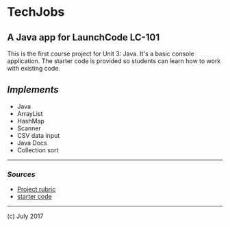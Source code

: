 # TechJobs
## A Java app for LaunchCode LC-101

This is the first course project for Unit 3: Java. It's a basic console application. The starter code is provided so students can learn how to work with existing code.

## _Implements_

- Java
- ArrayList
- HashMap
- Scanner
- CSV data input
- Java Docs
- Collection sort

*** 

### _Sources_

- [Project rubric](http://education.launchcode.org/skills-back-end-java/assignments/techjobs-console/) 
- [starter code](https://github.com/LaunchCodeEducation/techjobs-console-java)

***

(c) July 2017 